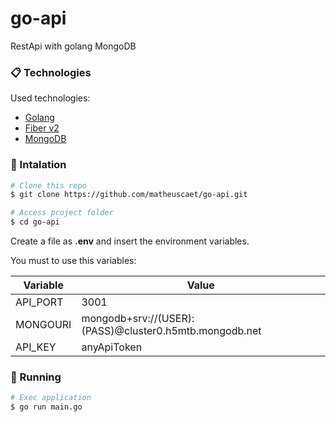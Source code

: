 # go-api

RestApi with golang MongoDB

### 📋 Technologies

Used technologies:

- [Golang](https://www.golang.org)
- [Fiber v2](https://docs.gofiber.io/)
- [MongoDB](https://www.mongodb.com/try/download/community)

### 🔧 Intalation

```bash
# Clone this repo
$ git clone https://github.com/matheuscaet/go-api.git

# Access project folder
$ cd go-api

```

Create a file as **.env** and insert the environment variables.

You must to use this variables:

| Variable  | Value                                                  |
| --------- | ------------------------------------------------------ |
| API_PORT  | 3001                                                   |
| MONGOURI  | mongodb+srv://(USER):(PASS)@cluster0.h5mtb.mongodb.net |
| API_KEY   | anyApiToken                                            |

### 🎲 Running

```bash
# Exec application
$ go run main.go

```
